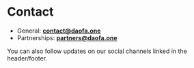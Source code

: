 # Contact

- General: **contact@daofa.one**  
- Partnerships: **partners@daofa.one**

You can also follow updates on our social channels linked in the header/footer.

